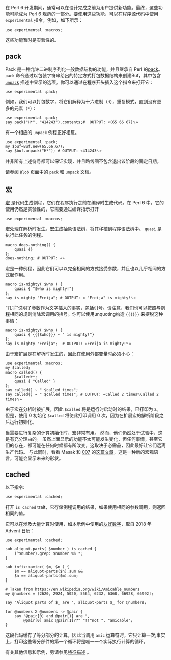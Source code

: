 在 Perl 6 开发期间，通常可以在设计完成之前为用户提供新功能。最终，这些功能可能成为 Perl 6 规范的一部分。要使用这些功能，可以在程序源代码中使用  `experimental` 指令，例如，如下所示：

```perl6
use experimental :macros;
```

这些功能暂时是实验性的。

## **pack**

Pack 是一种允许二进制序列化一般数据结构的功能，并且继承自 Perl 的[pack](http://perldoc.perl.org/functions/pack.html)。`pack` 命令通过以包装字符串给出的特定方式打包数据结构来创建Buf，其中包含 [`unpack`](https://docs.perl6.org/type/Blob#method_unpack) 描述中显示的选项。你可以通过在程序开头插入这个指令来打开它：

```perl6
use experimental :pack;
```

例如，我们可以打包数字，将它们解释为十六进制（`H`），重复模式，直到没有更多的元素（`*`）：

```perl6
use experimental :pack;
say pack("H*", "414243").contents;#  OUTPUT: «(65 66 67)␤» 
```

有一个相应的 `unpack` 例程正好相反。

```perl6
use experimental :pack;
my $buf=Buf.new(65,66,67);
say $buf.unpack("H*"); # OUTPUT: «414243␤» 
```

并非所有上述符号都可以保证实现，并且路线图不包含退出该阶段的固定日期。

请参阅 `Blob` 页面中的 [`pack`](https://docs.perl6.org/type/Blob#sub_pack) 和 [`unpack`](https://docs.perl6.org/type/Blob#method_unpack) 文档。

## **宏**

[宏](https://en.wikipedia.org/wiki/Macro_(computer_science)) 是代码生成例程，它们在程序执行之前在编译时生成代码。在 Perl 6 中，它的使用仍然是实验性的，它需要通过编译指示打开

```perl6
use experimental :macros;
```

宏处理在解析时发生。宏生成抽象语法树，将其移植到程序语法树中。 `quasi` 是执行此任务的例程。

```perl6
macro does-nothing() {
    quasi {}
};
does-nothing; # OUTPUT: «» 
```

宏是一种例程，因此它们可以以完全相同的方式接受参数，并且也以几乎相同的方式起作用。

```perl6
macro is-mighty( $who ) {
    quasi { "$who is mighty!"}
};
say is-mighty "Freija"; # OUTPUT: « "Freija" is mighty!␤» 
```

“几乎”说明了参数作为文字插入的事实，包括引号。请注意，我们也可以按照与例程相同的规则消除宏调用的括号。你可以使用unquoting构造  `{{{}}}`  来摆脱这种事情：

```perl6
macro is-mighty( $who ) {
    quasi { {{{$who}}} ~ " is mighty!"}
};
say is-mighty "Freija";  # OUTPUT: «Freija is mighty!␤» 
```

由于宏扩展是在解析时发生的，因此在使用外部变量时必须小心：

```perl6
use experimental :macros;
my $called;
macro called() {
    $called++;
    quasi { "Called" }
};
say called() ~ " $called times";
say called() ~ " $called times"; # OUTPUT: «Called 2 times␤Called 2 times␤» 
```

由于宏在分析时被扩展，因此 `$called` 将是运行时启动时的结果，已打印为 `2`。 但是，使用 0 初始化 `$called` 将使此打印调用 0 次，因为在扩展宏的解析阶段之后运行初始化。

当需要进行复杂的计算初始化时，宏非常有用。 然而，他们仍然处于试验中，这是有充分理由的。 虽然上面显示的功能不太可能发生变化，但任何事情，甚至它们的存在，都可能在任何时候都有所改变，这取决于必需品，因此最好让它们远离生产代码。 与此同时，看看 Masak 和 [007](https://github.com/masak/007) 的[这篇文章](https://perl6advent.wordpress.com/2012/12/23/day-23-macros/)，这是一种新的宏观语言，可能会显示未来的形状。

## **cached**

以下指令:

```perl6
use experimental :cached;
```

打开 `is cached` trait，它存储例程调用的结果，如果使用相同的参数调用，则返回相同的值。

它可以在涉及大量计算时使用，如本示例中使用的[友好数字](https://perl6advent.wordpress.com/2018/12/25/calling-numbers-names/#more-7528)，取自 2018 年 Advent 日历：

```perl6
use experimental :cached;
 
sub aliquot-parts( $number ) is cached {
    (^$number).grep: $number %% *;
}
 
sub infix:<amic>( $m, $n ) {
    $m == aliquot-parts($n).sum &&
    $n == aliquot-parts($m).sum;
}
 
# Taken from https://en.wikipedia.org/wiki/Amicable_numbers 
my @numbers = [2620, 2924, 5020, 5564, 6232, 6368, 66928, 66992];
 
say "Aliquot parts of $_ are ", aliquot-parts $_ for @numbers;
 
for @numbers X @numbers -> @pair {
    say "@pair[0] and @pair[1] are ",
        @pair[0] amic @pair[1]??" "!!"not ", "amicable";
}
```

这段代码缓存了等分部分的计算，因此当调用 `amic` 运算符时，它只计算一次;事实上，打印这些等分部件的第一个循环将是唯一一个实际执行计算的循环。

有关其他信息和示例，另请参见[特征描述](https://docs.perl6.org/routine/is%20cached) 。